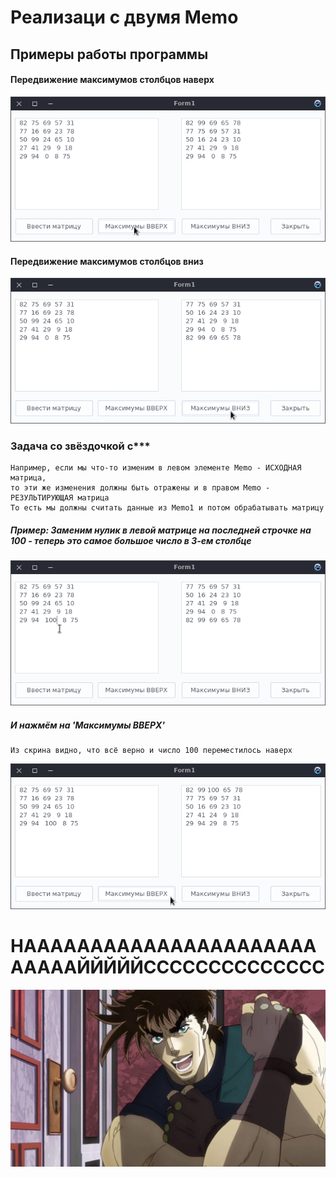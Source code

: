 # Реализаци с двумя Memo

## Примеры работы программы

#### Передвижение максимумов столбцов наверх
![Image alt](img/1.png)

#### Передвижение максимумов столбцов вниз
![Image alt](img/2.png)

### Задача со звёздочкой с***
    Например, если мы что-то изменим в левом элементе Memo - ИСХОДНАЯ матрица,
    то эти же изменения должны быть отражены и в правом Memo - РЕЗУЛЬТИРУЮЩАЯ матрица
    То есть мы должны считать данные из Memo1 и потом обрабатывать матрицу
    
##### Пример: Заменим нулик в левой матрице на последней строчке на 100 - теперь это самое большое число в 3-ем столбце
![Image alt](MemoEdition/img/3.png)
##### И нажмём на 'Максимумы ВВЕРХ'
    Из скрина видно, что всё верно и число 100 переместилось наверх
![Image alt](img/4.png)

# НАААААААААААААААААААААААААААЙЙЙЙЙСССССССССССССС
![Image alt](img/nice.webp)
